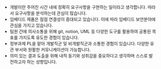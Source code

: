 - 개발이란 주어진 시간 내에 정확히 요구사항을 구현하는 일이라고 생각합니다. 따라서 요구사항을 분석하는데 관심이 많습니다. 
- 임베디드 제품은 점점 연결성이 증대되고 있습니다. 이에 따라 임베디드 보안분야에 관심을 가지고 있습니다.
- 팀원 간에 의사소통을 위해 git, notion, UML 등 다양한 도구를 활용하여 공통된 목표를 가지도록 유도한 경험이 있습니다.
- 정부과제 PL을 맡아 개발직군 및 비개발직군과 소통한 경험이 있습니다. 다양한 유관 부서와 원활한 커뮤니케이션이 가능합니다.
- 의미 있는 결과 도출을 위해 내적 동기와 성취감을 중요하다고 생각하며 스스로 발전하고자 하는 성향입니다.
